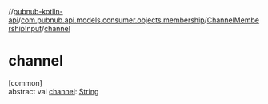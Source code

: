 //[pubnub-kotlin-api](../../../index.md)/[com.pubnub.api.models.consumer.objects.membership](../index.md)/[ChannelMembershipInput](index.md)/[channel](channel.md)

# channel

[common]\
abstract val [channel](channel.md): [String](https://kotlinlang.org/api/core/kotlin-stdlib/kotlin/-string/index.html)
